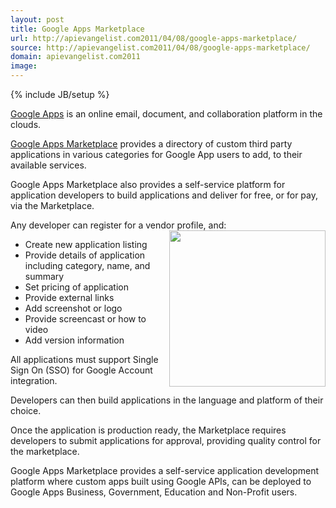 ```yaml
---
layout: post
title: Google Apps Marketplace
url: http://apievangelist.com2011/04/08/google-apps-marketplace/
source: http://apievangelist.com2011/04/08/google-apps-marketplace/
domain: apievangelist.com2011
image: 
---
```

{% include JB/setup %}
<a title="Google Apps" href="http://www.google.com/a/">Google Apps</a> is an online email, document, and collaboration platform in the clouds.<p></p>
<a title="Google Apps Marketplace" href="http://www.google.com/enterprise/marketplace/">Google Apps Marketplace</a> provides a directory of custom third party applications in various categories for Google App users to add, to their available services.<p></p>
Google Apps Marketplace also provides a self-service platform for application developers to build applications and deliver for free, or for pay, via the Marketplace.<p></p>
Any developer can register for a vendor profile, and:<img src="http://kinlane-productions.s3.amazonaws.com/google/Google-Apps-Marketplace.jpg" alt="" width="250" align="right" />
<ul class="mainlist">
	<li>Create new application listing</li>
	<li>Provide details of application including category, name, and summary</li>
	<li>Set pricing of application</li>
	<li>Provide external links</li>
	<li>Add screenshot or logo</li>
	<li>Provide screencast or how to video</li>
	<li>Add version information</li>
</ul>
All applications must support Single Sign On (SSO) for Google Account integration.<p></p>
Developers can then build applications in the language and platform of their choice.<p></p>
Once the application is production ready, the Marketplace requires developers to submit applications for approval, providing quality control for the marketplace.<p></p>
Google Apps Marketplace provides a self-service application development platform where custom apps built using Google APIs, can be deployed to Google Apps Business, Government, Education and Non-Profit users.
